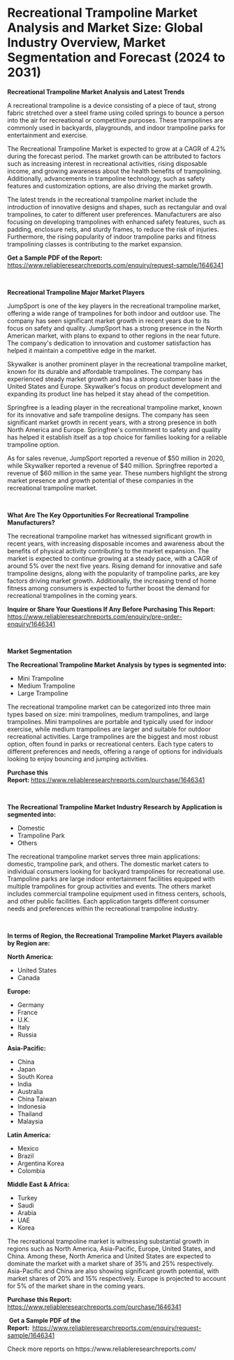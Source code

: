<p><h1>Recreational Trampoline Market Analysis and Market Size: Global Industry Overview, Market Segmentation and Forecast (2024 to 2031)</h1></p><p><strong>Recreational Trampoline Market Analysis and Latest Trends</strong></p>
<p><p>A recreational trampoline is a device consisting of a piece of taut, strong fabric stretched over a steel frame using coiled springs to bounce a person into the air for recreational or competitive purposes. These trampolines are commonly used in backyards, playgrounds, and indoor trampoline parks for entertainment and exercise. </p><p>The Recreational Trampoline Market is expected to grow at a CAGR of 4.2% during the forecast period. The market growth can be attributed to factors such as increasing interest in recreational activities, rising disposable income, and growing awareness about the health benefits of trampolining. Additionally, advancements in trampoline technology, such as safety features and customization options, are also driving the market growth.</p><p>The latest trends in the recreational trampoline market include the introduction of innovative designs and shapes, such as rectangular and oval trampolines, to cater to different user preferences. Manufacturers are also focusing on developing trampolines with enhanced safety features, such as padding, enclosure nets, and sturdy frames, to reduce the risk of injuries. Furthermore, the rising popularity of indoor trampoline parks and fitness trampolining classes is contributing to the market expansion.</p></p>
<p><strong>Get a Sample PDF of the Report:&nbsp;</strong> <a href="https://www.reliableresearchreports.com/enquiry/request-sample/1646341">https://www.reliableresearchreports.com/enquiry/request-sample/1646341</a></p>
<p>&nbsp;</p>
<p><strong>Recreational Trampoline Major Market Players</strong></p>
<p><p>JumpSport is one of the key players in the recreational trampoline market, offering a wide range of trampolines for both indoor and outdoor use. The company has seen significant market growth in recent years due to its focus on safety and quality. JumpSport has a strong presence in the North American market, with plans to expand to other regions in the near future. The company's dedication to innovation and customer satisfaction has helped it maintain a competitive edge in the market.</p><p>Skywalker is another prominent player in the recreational trampoline market, known for its durable and affordable trampolines. The company has experienced steady market growth and has a strong customer base in the United States and Europe. Skywalker's focus on product development and expanding its product line has helped it stay ahead of the competition.</p><p>Springfree is a leading player in the recreational trampoline market, known for its innovative and safe trampoline designs. The company has seen significant market growth in recent years, with a strong presence in both North America and Europe. Springfree's commitment to safety and quality has helped it establish itself as a top choice for families looking for a reliable trampoline option.</p><p>As for sales revenue, JumpSport reported a revenue of $50 million in 2020, while Skywalker reported a revenue of $40 million. Springfree reported a revenue of $60 million in the same year. These numbers highlight the strong market presence and growth potential of these companies in the recreational trampoline market.</p></p>
<p>&nbsp;</p>
<p><strong>What Are The Key Opportunities For Recreational Trampoline Manufacturers?</strong></p>
<p><p>The recreational trampoline market has witnessed significant growth in recent years, with increasing disposable incomes and awareness about the benefits of physical activity contributing to the market expansion. The market is expected to continue growing at a steady pace, with a CAGR of around 5% over the next five years. Rising demand for innovative and safe trampoline designs, along with the popularity of trampoline parks, are key factors driving market growth. Additionally, the increasing trend of home fitness among consumers is expected to further boost the demand for recreational trampolines in the coming years.</p></p>
<p><strong>Inquire or Share Your Questions If Any Before Purchasing This Report:</strong> <a href="https://www.reliableresearchreports.com/enquiry/pre-order-enquiry/1646341">https://www.reliableresearchreports.com/enquiry/pre-order-enquiry/1646341</a></p>
<p>&nbsp;</p>
<p><strong>Market Segmentation</strong></p>
<p><strong>The Recreational Trampoline Market Analysis by types is segmented into:</strong></p>
<p><ul><li>Mini Trampoline</li><li>Medium Trampoline</li><li>Large Trampoline</li></ul></p>
<p><p>The recreational trampoline market can be categorized into three main types based on size: mini trampolines, medium trampolines, and large trampolines. Mini trampolines are portable and typically used for indoor exercise, while medium trampolines are larger and suitable for outdoor recreational activities. Large trampolines are the biggest and most robust option, often found in parks or recreational centers. Each type caters to different preferences and needs, offering a range of options for individuals looking to enjoy bouncing and jumping activities.</p></p>
<p><strong>Purchase this Report:&nbsp;</strong><a href="https://www.reliableresearchreports.com/purchase/1646341">https://www.reliableresearchreports.com/purchase/1646341</a></p>
<p>&nbsp;</p>
<p><strong>The Recreational Trampoline Market Industry Research by Application is segmented into:</strong></p>
<p><ul><li>Domestic</li><li>Trampoline Park</li><li>Others</li></ul></p>
<p><p>The recreational trampoline market serves three main applications: domestic, trampoline park, and others. The domestic market caters to individual consumers looking for backyard trampolines for recreational use. Trampoline parks are large indoor entertainment facilities equipped with multiple trampolines for group activities and events. The others market includes commercial trampoline equipment used in fitness centers, schools, and other public facilities. Each application targets different consumer needs and preferences within the recreational trampoline industry.</p></p>
<p>&nbsp;</p>
<p><strong>In terms of Region, the Recreational Trampoline Market Players available by Region are:</strong></p>
<p>
    <p> <strong> North America: </strong>
        <ul>
            <li>United States</li>
            <li>Canada</li>
        </ul>
        </p> 
    <p> <strong> Europe: </strong>
        <ul>
            <li>Germany</li>
            <li>France</li>
            <li>U.K.</li>
            <li>Italy</li>
            <li>Russia</li>
        </ul>
        </p> 
    <p> <strong> Asia-Pacific: </strong>
        <ul>
            <li>China</li>
            <li>Japan</li>
            <li>South Korea</li>
            <li>India</li>
            <li>Australia</li>
            <li>China Taiwan</li>
            <li>Indonesia</li>
            <li>Thailand</li>
            <li>Malaysia</li>
        </ul>
        </p> 
    <p> <strong> Latin America: </strong>
        <ul>
            <li>Mexico</li>
            <li>Brazil</li>
            <li>Argentina Korea</li>
            <li>Colombia</li>
        </ul>
        </p> 
    <p> <strong> Middle East & Africa: </strong>
        <ul>
            <li>Turkey</li>
            <li>Saudi</li>
            <li>Arabia</li>
            <li>UAE</li>
            <li>Korea</li>
        </ul>
    </p>
    </p>
<p><p>The recreational trampoline market is witnessing substantial growth in regions such as North America, Asia-Pacific, Europe, United States, and China. Among these, North America and United States are expected to dominate the market with a market share of 35% and 25% respectively. Asia-Pacific and China are also showing significant growth potential, with market shares of 20% and 15% respectively. Europe is projected to account for 5% of the market share in the coming years.</p></p>
<p><strong>Purchase this Report: </strong><a href="https://www.reliableresearchreports.com/purchase/1646341">https://www.reliableresearchreports.com/purchase/1646341</a></p>
<p>&nbsp;<strong>Get a Sample PDF of the Report:&nbsp;&nbsp;</strong><a href="https://www.reliableresearchreports.com/enquiry/request-sample/1646341">https://www.reliableresearchreports.com/enquiry/request-sample/1646341</a></p>
<p><strong></strong></p>
<p>Check more reports on https://www.reliableresearchreports.com/</p>